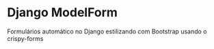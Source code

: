 # Django ModelForm

Formulários automático no Django estilizando com Bootstrap usando o crispy-forms
